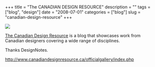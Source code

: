 +++
title = "The CANADIAN DESIGN RESOURCE"
description = ""
tags = ["blog", "design"]
date = "2008-07-01"
categories = ["blog"]
slug = "canadian-design-resource"
+++



  <div class="notebook-screenshot"><a href="http://www.canadiandesignresource.ca/officialgallery/index.php"><img id='bluga-thumbnail-1330' class='bluga-thumbnail large' src='http://media.konigi.com/bluga/
wt486a11d5c5a90.jpg'/></a></div><p><a href="http://www.canadiandesignresource.ca/officialgallery/index.php">The Canadian Design Resource</a> is a blog that showcases work from Canadian designers covering a wide range of disciplines.</p>
<p>Thanks DesignNotes.</p>
    
  <a href="http://www.canadiandesignresource.ca/officialgallery/index.php">http://www.canadiandesignresource.ca/officialgallery/index.php</a>
